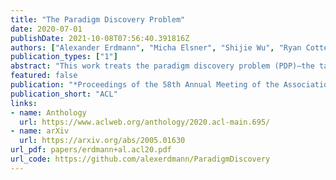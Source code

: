 ```yaml
---
title: "The Paradigm Discovery Problem"
date: 2020-07-01
publishDate: 2021-10-08T07:56:40.391816Z
authors: ["Alexander Erdmann", "Micha Elsner", "Shijie Wu", "Ryan Cotterell", "Nizar Habash"]
publication_types: ["1"]
abstract: "This work treats the paradigm discovery problem (PDP)—the task of learning an inflectional morphological system from unannotated sentences. We formalize the PDP and develop evaluation metrics for judging systems. Using currently available resources, we construct datasets for the task. We also devise a heuristic benchmark for the PDP and report empirical results on five diverse languages. Our benchmark system first makes use of word embeddings and string similarity to cluster forms by cell and by paradigm. Then, we bootstrap a neural transducer on top of the clustered data to predict words to realize the empty paradigm slots. An error analysis of our system suggests clustering by cell across different inflection classes is the most pressing challenge for future work. Our code and data are available at https://github.com/alexerdmann/ParadigmDiscovery."
featured: false
publication: "*Proceedings of the 58th Annual Meeting of the Association for Computational Linguistics*"
publication_short: "ACL"
links:
- name: Anthology
  url: https://www.aclweb.org/anthology/2020.acl-main.695/
- name: arXiv
  url: https://arxiv.org/abs/2005.01630
url_pdf: papers/erdmann+al.acl20.pdf
url_code: https://github.com/alexerdmann/ParadigmDiscovery
---
```


